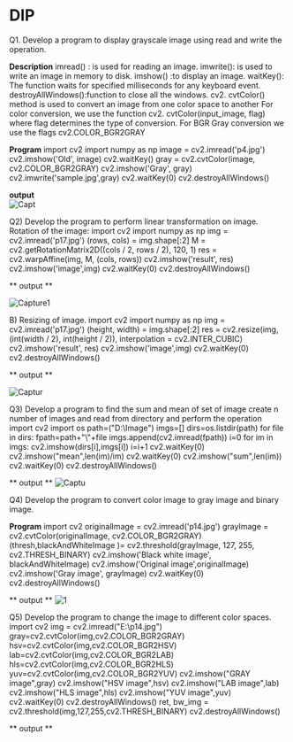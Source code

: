# DIP
Q1. Develop a program to  display grayscale image using read and write the operation.

**Description**
imread() : is used for reading an image.
imwrite(): is used to write an image in memory to disk.
imshow() :to display an image.
waitKey(): The function waits for specified milliseconds for any keyboard event. 
destroyAllWindows():function to close all the windows.
cv2. cvtColor() method is used to convert an image from one color space to another For color conversion, we use the function cv2. cvtColor(input_image, flag) where flag determines the type of conversion. For BGR Gray conversion we use the flags cv2.COLOR_BGR2GRAY 

**Program**
import cv2
import numpy as np
image = cv2.imread('p4.jpg')
cv2.imshow('Old', image)
cv2.waitKey()
gray = cv2.cvtColor(image, cv2.COLOR_BGR2GRAY)
cv2.imshow('Gray', gray)
cv2.imwrite('sample.jpg',gray)
cv2.waitKey(0)
cv2.destroyAllWindows()

**output**<br/>
![Capt](https://user-images.githubusercontent.com/72268045/104295083-08190200-54e6-11eb-9062-6354c9ef1b4e.PNG)


Q2) Develop the program to perform linear transformation on image.
Rotation of the image:
import cv2
import numpy as np
img = cv2.imread('p17.jpg')
(rows, cols) = img.shape[:2]
M = cv2.getRotationMatrix2D((cols / 2, rows / 2), 120, 1)
res = cv2.warpAffine(img, M, (cols, rows))
cv2.imshow('result', res)
cv2.imshow('image',img)
cv2.waitKey(0)
cv2.destroyAllWindows()

** output **

![Capture1](https://user-images.githubusercontent.com/72268045/104289786-92aa3300-54df-11eb-82ba-d7e40d5d134e.PNG)



B) Resizing of image.
import cv2
import numpy as np
img = cv2.imread('p17.jpg')
(height, width) = img.shape[:2]
res = cv2.resize(img, (int(width / 2), int(height / 2)), interpolation = cv2.INTER_CUBIC)
cv2.imshow('result', res)
cv2.imshow('image',img)
cv2.waitKey(0)
cv2.destroyAllWindows()

** output **

![Captur](https://user-images.githubusercontent.com/72268045/104290241-21b74b00-54e0-11eb-89b1-8832f79f8247.PNG)


Q3) Develop a program to find the sum and mean of set of image
create n number of images and read from directory and perform the operation
import cv2
import os
path=("D:\Image")
imgs=[]
dirs=os.listdir(path)
for file in dirs:
fpath=path+"\\"+file
imgs.append(cv2.imread(fpath))
i=0
for im in imgs:
cv2.imshow(dirs[i],imgs[i])
i=i+1
cv2.waitKey(0)
cv2.imshow("mean",len(im)/im)
cv2.waitKey(0)
cv2.imshow("sum",len(im))
cv2.waitKey(0)
cv2.destroyAllWindows()

** output **
![Captu](https://user-images.githubusercontent.com/72268045/104291986-414f7300-54e2-11eb-84f6-2df2d4dc02d6.PNG)

Q4) Develop the program to convert color image to gray image and binary image.

**Program**
import cv2
originalImage = cv2.imread('p14.jpg')
grayImage = cv2.cvtColor(originalImage, cv2.COLOR_BGR2GRAY)
(thresh,blackAndWhiteImage )= cv2.threshold(grayImage, 127, 255, cv2.THRESH_BINARY)
cv2.imshow('Black white image', blackAndWhiteImage)
cv2.imshow('Original image',originalImage)
cv2.imshow('Gray image', grayImage)
cv2.waitKey(0)
cv2.destroyAllWindows()

** output **
![1](https://user-images.githubusercontent.com/72268045/104327232-8b4f4d80-5510-11eb-9cc4-d71ce7667745.PNG)

Q5) Develop the program to change the image to different color spaces.
import cv2 img = cv2.imread("E:\\p14.jpg") gray=cv2.cvtColor(img,cv2.COLOR_BGR2GRAY) hsv=cv2.cvtColor(img,cv2.COLOR_BGR2HSV) lab=cv2.cvtColor(img,cv2.COLOR_BGR2LAB) hls=cv2.cvtColor(img,cv2.COLOR_BGR2HLS) yuv=cv2.cvtColor(img,cv2.COLOR_BGR2YUV)
cv2.imshow("GRAY image",gray)
cv2.imshow("HSV image",hsv)
cv2.imshow("LAB image",lab)
cv2.imshow("HLS image",hls)
cv2.imshow("YUV image",yuv)
cv2.waitKey(0)
cv2.destroyAllWindows() ret, bw_img = cv2.threshold(img,127,255,cv2.THRESH_BINARY)
cv2.destroyAllWindows()

** output **

